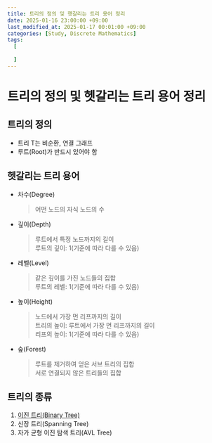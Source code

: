 ```yaml
---
title: 트리의 정의 및 헷갈리는 트리 용어 정리
date: 2025-01-16 23:00:00 +09:00
last_modified_at: 2025-01-17 00:01:00 +09:00
categories: [Study, Discrete Mathematics]
tags:
  [
    
  ]
---
```


# 트리의 정의 및 헷갈리는 트리 용어 정리

## 트리의 정의

-   트리 T는 비순환, 연결 그래프
-   루트(Root)가 반드시 있어야 함

## 헷갈리는 트리 용어

-   차수(Degree)
    >   어떤 노드의 자식 노드의 수
-   깊이(Depth)
    >   루트에서 특정 노드까지의 길이   
    >   루트의 깊이: 1(기준에 따라 다를 수 있음)
-   레벨(Level)
    >   같은 깊이를 가진 노드들의 집합   
    >   루트의 레벨: 1(기준에 따라 다를 수 있음)
-   높이(Height)
    >   노드에서 가장 먼 리프까지의 길이   
    >   트리의 높이: 루트에서 가장 먼 리프까지의 길이   
    >   리프의 높이: 1(기준에 따라 다를 수 있음)
-   숲(Forest)
    >   루트를 제거하여 얻은 서브 트리의 집합   
    >   서로 연결되지 않은 트리들의 집합

## 트리의 종류

1.  <a href = "http://localhost:4000/posts/이진-트리(Binary-Tree)/">이진 트리(Binary Tree)</a>   
2.  신장 트리(Spanning Tree)
3.  자가 균형 이진 탐색 트리(AVL Tree)
